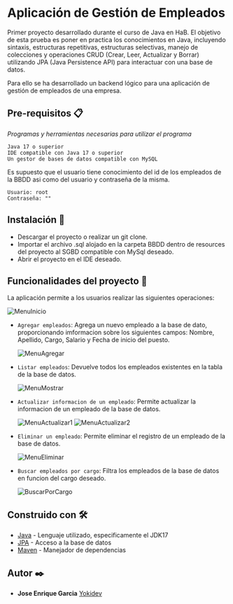 # Aplicación de Gestión de Empleados 

<p>Primer proyecto desarrollado durante el curso de Java en HaB. El objetivo de esta prueba es poner en practica los conocimientos en Java, incluyendo sintaxis, estructuras repetitivas, estructuras selectivas, manejo de colecciones y operaciones CRUD (Crear, Leer, Actualizar y Borrar) utilizando JPA (Java Persistence API) para interactuar con una base de datos. </p>
<p>Para ello se ha desarrollado un backend lógico para una aplicación de gestión de empleados de una empresa.</p>

## Pre-requisitos 📋

_Programas y herramientas necesarias para utilizar el programa_

```
Java 17 o superior
IDE compatible con Java 17 o superior
Un gestor de bases de datos compatible con MySQL
```
Es supuesto que el usuario tiene conocimiento del id de los empleados de la BBDD asi como del usuario y contraseña de la misma.

```
Usuario: root
Contraseña: ""
```

## Instalación 🔧

- Descargar el proyecto o realizar un git clone.
- Importar el archivo .sql alojado en la carpeta BBDD dentro de resources del proyecto al SGBD compatible con MySql deseado.
- Abrir el proyecto en el IDE deseado.


## Funcionalidades del proyecto :hammer:
La aplicación permite a los usuarios realizar las siguientes operaciones:

  ![MenuInicio](https://github.com/Yokidev/GarciaSantiagoJoseEnrique_pruebatec1/assets/113154741/20d8c1fc-7762-49d2-af55-b72d1cdb9d3f)

- `Agregar empleados`: Agrega un nuevo empleado a la base de dato, proporcionando imformacion sobre los siguientes campos: Nombre, Apellido, Cargo, Salario y Fecha de inicio del puesto.
  
  ![MenuAgregar](https://github.com/Yokidev/GarciaSantiagoJoseEnrique_pruebatec1/assets/113154741/c512aaac-cc0b-45f8-92e4-72b26eb2d5fe)

- `Listar empleados`: Devuelve todos los empleados existentes en la tabla de la base de datos.
  
  ![MenuMostrar](https://github.com/Yokidev/GarciaSantiagoJoseEnrique_pruebatec1/assets/113154741/7ab84a3c-e503-4d71-b00f-ca381b6777d8)

- `Actualizar informacion de un empleado`: Permite actualizar la informacion de un empleado de la base de datos.
  
  ![MenuActualizar1](https://github.com/Yokidev/GarciaSantiagoJoseEnrique_pruebatec1/assets/113154741/be34849f-952f-4060-915d-ed697e780788)
  ![MenuActualizar2](https://github.com/Yokidev/GarciaSantiagoJoseEnrique_pruebatec1/assets/113154741/2d3dad41-96c4-42b5-a26b-ecede689688a)

- `Eliminar un empleado`: Permite eliminar el registro de un empleado de la base de datos.
  
  ![MenuEliminar](https://github.com/Yokidev/GarciaSantiagoJoseEnrique_pruebatec1/assets/113154741/c52736cd-3a66-4e66-9a3a-e38e37c2489a)

- `Buscar empleados por cargo`: Filtra los empleados de la base de datos en funcion del cargo deseado.
  
  ![BuscarPorCargo](https://github.com/Yokidev/GarciaSantiagoJoseEnrique_pruebatec1/assets/113154741/19f33949-819d-4c47-a500-ce429ff478bf)


## Construido con 🛠️

* [Java](https://docs.oracle.com/en/java/javase/17/docs/api/index.html) - Lenguaje utilizado, especificamente el JDK17
* [JPA](https://www.ibm.com/docs/es/was-liberty/nd?topic=liberty-java-persistence-api-jpa) - Acceso a la base de datos
* [Maven](https://maven.apache.org/) - Manejador de dependencias

## Autor ✒️
* **Jose Enrique Garcia** [Yokidev](https://github.com/Yokidev)
